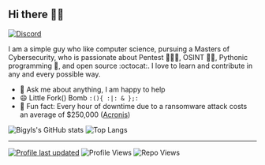 <!--Header-->
## Hi there 👋🏼

<!--Contact link-->
[![Discord](https://img.shields.io/badge/Bigyls-%235865F2.svg?style=flat&logo=discord&logoColor=white)](#)

<!--Description-->
I am a simple guy who like computer science, pursuing a Masters of Cybersecurity, who is passionate about Pentest 👨🏻‍💻, OSINT 🕵🏽, Pythonic programming :snake:, and open source :octocat:. I love to learn and contribute in any and every possible way.

- 💬 Ask me about anything, I am happy to help
- 😄 Little Fork() Bomb `:(){ :|: & };:`
- 👾 Fun fact: Every hour of downtime due to a ransomware attack costs an average of $250,000 ([Acronis](https://dl.acronis.com/u/rc/Infographic-Acronis-Cyber-Protect-2021-SMB-Threat-Landscape-EN-US.pdf))

<!--Public Stats-->
![Bigyls's GitHub stats](https://github-readme-stats-paroape.vercel.app/api?username=bigyls&count_private=true&show_icons=true&theme=radical)
![Top Langs](https://github-readme-stats-paroape.vercel.app/api/top-langs/?username=bigyls&layout=compact&count_private=true&exclude_repo=github-readme-stats,HackNotes,choiceof.dev,Obsidian,Vrac,WebApplicationSecurityM1&show_icons=true&theme=radical)

 ----
</details>

<!--Variables-->
[![Profile last updated](https://img.shields.io/github/last-commit/Bigyls/Bigyls)](https://github.com/Bigyls/Bigyls/)
![Profile Views](https://komarev.com/ghpvc/?username=paroape&color=blue)
![Repo Views](https://views.whatilearened.today/views/github/Bigyls/Bigyls.svg?cache=remove)

